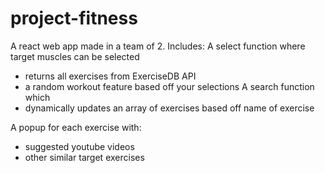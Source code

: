 # project-fitness

A react web app made in a team of 2. 
Includes:
A select function where target muscles can be selected
- returns all exercises from ExerciseDB API 
- a random workout feature based off your selections
A search function which
- dynamically updates an array of exercises based off name of exercise

A popup for each exercise with:
- suggested youtube videos
- other similar target exercises
